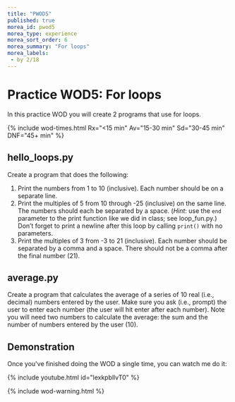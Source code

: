 ```yaml
---
title: "PWOD5"
published: true
morea_id: pwod5
morea_type: experience
morea_sort_order: 6
morea_summary: "For loops"
morea_labels:
 - by 2/18
---
```

# Practice WOD5: For loops

In this practice WOD you will create 2 programs that use for loops.

{% include wod-times.html Rx="<15 min" Av="15-30 min" Sd="30-45 min" DNF="45+ min" %}

## hello_loops.py

Create a program that does the following:

1. Print the numbers from 1 to 10 (inclusive). Each number should be on a separate line.
1. Print the multiples of 5 from 10 through -25 (inclusive) on the same line. The numbers should each be separated by a space. (*Hint*: use the `end` parameter to the print function like we did in class; see loop_fun.py.) Don’t forget to print a newline after this loop by calling `print()` with no parameters.
1. Print the multiples of 3 from -3 to 21 (inclusive). Each number should be separated by a comma and a space. There should not be a comma after the final number (21). 

## average.py

Create a program that calculates the average of a series of 10 real (i.e., decimal) numbers entered by the user. Make sure you ask (i.e., prompt) the user to enter each number (the user will hit enter after each number). Note you will need two numbers to calculate the average: the sum and the number of numbers entered by the user (10).



## Demonstration

<!--*Coming soon...*-->

Once you've finished doing the WOD a single time, you can watch me do it:

{% include youtube.html id="lexkpbllvT0" %}

{% include wod-warning.html %}
